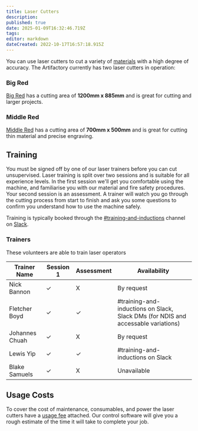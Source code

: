 ```yaml
---
title: Laser Cutters
description: 
published: true
date: 2025-01-09T16:32:46.719Z
tags: 
editor: markdown
dateCreated: 2022-10-17T16:57:18.915Z
---
```


You can use laser cutters to cut a variety of [materials](/tools/lasers/materials) with a high degree of accuracy. The Artifactory currently has two laser cutters in operation:

### Big Red

[Big Red](/tools/lasers/bigred) has a cutting area of **1200mm x 885mm** and is great for cutting and larger projects.

### Middle Red

[Middle Red](/tools/lasers/middlered) has a cutting area of **700mm x 500mm** and is great for cutting thin material and precise engraving.

## Training

You must be signed off by one of our laser trainers before you can cut unsupervised. Laser training is split over two sessions and is suitable for all experience levels. In the first session we'll get you comfortable using the machine, and familiarise you with our material and fire safety procedures. Your second session is an assessment. A trainer will watch you go through the cutting process from start to finish and ask you some questions to confirm you understand how to use the machine safely. 

Training is typically booked through the [#training-and-inductions](https://perart.io/Straining) channel on [Slack](https://artifactory.org.au/slack).

### Trainers

These volunteers are able to train laser operators

| Trainer Name   | Session 1        | Assessment | Availability                                            |
| -------------- | ---------------- | - | ------------------------------------------------------- |
| Nick Bannon    | ✓                | X | By request |
| Fletcher Boyd  | ✓                | ✓ | #training-and-inductions on Slack, Slack DMs (for NDIS and accessable variations) |
| Johannes Chuah | ✓                | X | By request |
| Lewis Yip      | ✓                | ✓ | #training-and-inductions on Slack |
| Blake Samuels  | ✓                | X | Unavailable |

## Usage Costs

To cover the cost of maintenance, consumables, and power the laser cutters have a [usage fee](/docs/policies/fees#laser-cutter-big-red) attached. Our control software will give you a rough estimate of the time it will take to complete your job.

